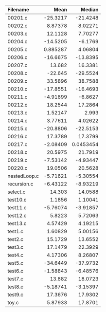 | Filename     |       Mean |      Median |
|:-------------|-----------:|------------:|
| 00201.c      | -25.3217   | -21.4248    |
| 00202.c      |   8.87378  |   8.02271   |
| 00203.c      |  12.1128   |   7.70277   |
| 00204.c      | -14.5205   |  -6.1769    |
| 00205.c      |   0.885287 |   4.06804   |
| 00206.c      | -16.6675   | -13.8395    |
| 00207.c      |  13.682    |  16.3381    |
| 00208.c      | -22.645    | -29.5524    |
| 00209.c      |  33.5896   |  38.7588    |
| 00210.c      | -17.8551   | -16.4693    |
| 00211.c      |  -4.91899  |  -6.8627    |
| 00212.c      |  18.2544   |  17.2864    |
| 00213.c      |   1.52147  |   2.993     |
| 00214.c      |   3.77611  |   4.02622   |
| 00215.c      | -20.8806   | -22.5153    |
| 00216.c      |  17.3789   |  17.3799    |
| 00217.c      |  -2.08409  |   0.0453454 |
| 00218.c      |  20.5975   |  21.7919    |
| 00219.c      |  -7.53142  |  -4.93447   |
| 00220.c      |  19.0506   |  20.5628    |
| nestedLoop.c |  -5.71621  |  -5.30554   |
| recursion.c  |  -6.43122  |  -8.93219   |
| select.c     |  14.303    |  14.0588    |
| test10.c     |   1.1856   |   1.10041   |
| test11.c     |  -5.76074  |  -3.91857   |
| test12.c     |   5.8223   |   5.72063   |
| test13.c     |   4.57429  |   4.19215   |
| test1.c      |   1.60829  |   5.00156   |
| test2.c      |  15.1729   |  13.6552    |
| test3.c      |  17.1479   |  22.3929    |
| test4.c      |   4.17306  |   8.26807   |
| test5.c      | -34.6449   | -37.9732    |
| test6.c      |  -1.58843  |  -6.48576   |
| test7.c      |  13.882    |  18.0723    |
| test8.c      |  -5.18741  |  -3.15397   |
| test9.c      |  17.3676   |  17.9302    |
| toy.c        |   5.87933  |  17.8701    |